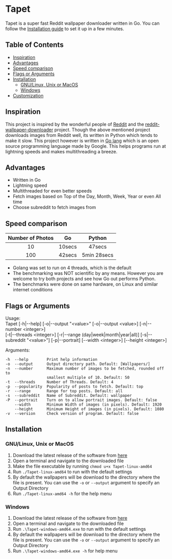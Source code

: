 # Tapet
Tapet is a super fast Reddit wallpaper downloader written in Go. You can follow the [Installation guide](#installation) to set it up in a few minutes.  

## Table of Contents

  - [Inspiration](#inspiration)
  - [Advantages](#advantages)
  - [Speed comparison](#speed-comparison)
  - [Flags or Arguments](#flags-or-arguments)
  - [Installation](#installation)
    - [GNU/Linux, Unix or MacOS](#gnulinux-unix-or-macos)
    - [Windows](#windows)
  - [Customization](#customization)

## Inspiration

This project is inspired by the wonderful people of [Reddit](https://www.reddit.com/) and the [reddit-wallpaper-downloader](https://github.com/mrsorensen/reddit-wallpaper-downloader) project. Though the above mentioned project downloads images from Reddit well, its written in Python which tends to make it slow. This project however is written in [Go lang](https://golang.org/) which is an open source programming language made by Google. This helps programs run at lightning speeds and makes multithreading a breeze.

## Advantages

- Written in Go
- Lightning speed
- Multithreaded for even better speeds
- Fetch images based on Top of the Day, Month, Week, Year or even All time
- Choose subreddit to fetch images from

## Speed comparison

| Number of Photos |   Go   |   Python    |
| :--------------: | :----: | :---------: |
|        10        | 10secs |   47secs    |
|       100        | 42secs | 5min 28secs |

- Golang was set to run on 4 threads, which is the default
- The benchmarking was NOT scientific by any means. However you are welcome to try both projects and see how Go out performs Python.
- The benchmarks were done on same hardware, on Linux and similar internet conditions

## Flags or Arguments

Usage:  
Tapet [-h|--help] [-o|--output "\<value>" [-o|--output \<value>] [-n|--number \<integer>]  
 [-t|--threads \<integer>] [-r|--range
(day|week|month|year|all)] [-s|--subreddit
"\<value>"] [-p|--portrait] [--width \<integer>] [--height \<integer>]

Arguments:

```
-h  --help        Print help information
-o  --output      Output directory path. Default: [Wallpapers/]
-n  --number      Maximum number of images to be fetched, rounded off to
                  smallest multiple of 10. Default: 50
-t  --threads     Number of Threads. Default: 4
-p  --popularity  Popularity of posts to fetch. Default: top
-r  --range       Range for top posts. Default: all
-s  --subreddit   Name of Subreddit. Default: wallpaper
-P  --portrait    Turn on to allow portrait images. Default: false
    --width       Minimum Width of images (in pixels). Default: 1920
    --height      Minimum Height of images (in pixels). Default: 1080
-v  --version     Check version of program. Default: false
```

## Installation

### GNU/Linux, Unix or MacOS

1. Download the latest release of the software from [here](https://github.com/allen505/Tapet/releases/)
2. Open a terminal and navigate to the downloaded file
3. Make the file executable by running `chmod u+x Tapet-linux-amd64`
4. Run `./Tapet-linux-amd64` to run with the default settings
5. By default the wallpapers will be download to the directory where the file is present. You can use the `-o` or `--output` argument to specify an Output Directory
6. Run `./Tapet-linux-amd64 -h` for the help menu

### Windows

1. Download the latest release of the software from [here](https://github.com/allen505/Tapet/releases/)
2. Open a terminal and navigate to the downloaded file
3. Run `.\Tapet-windows-amd64.exe` to run with the default settings
4. By default the wallpapers will be download to the directory where the file is present. You can use the `-o` or `--output` argument to specify an Output Directory
5. Run `.\Tapet-windows-amd64.exe -h` for help menu  
